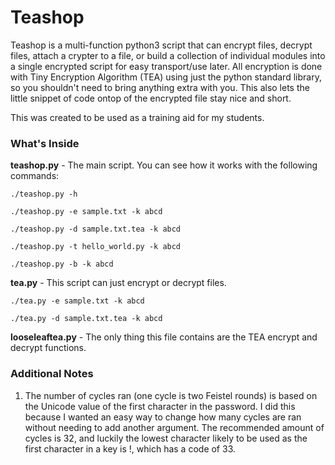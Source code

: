# Teashop

Teashop is a multi-function python3 script that can encrypt files, decrypt files, attach a crypter to a file, or build a collection of individual modules into a single encrypted script for easy transport/use later. All encryption is done with Tiny Encryption Algorithm (TEA) using just the python standard library, so you shouldn't need to bring anything extra with you. This also lets the little snippet of code ontop of the encrypted file stay nice and short.

This was created to be used as a training aid for my students.

### What's Inside

**teashop.py** - The main script. You can see how it works with the following commands:
```
./teashop.py -h
```
```
./teashop.py -e sample.txt -k abcd
```
```
./teashop.py -d sample.txt.tea -k abcd
```
```
./teashop.py -t hello_world.py -k abcd
```
```
./teashop.py -b -k abcd
```

**tea.py** - This script can just encrypt or decrypt files.
```
./tea.py -e sample.txt -k abcd
```
```
./tea.py -d sample.txt.tea -k abcd
```

**looseleaftea.py** - The only thing this file contains are the TEA encrypt and decrypt functions.

### Additional Notes

1. The number of cycles ran (one cycle is two Feistel rounds) is based on the Unicode value of the first character in the password. I did this because I wanted an easy way to change how many cycles are ran without needing to add another argument. The recommended amount of cycles is 32, and luckily the lowest character likely to be used as the first character in a key is !, which has a code of 33.
